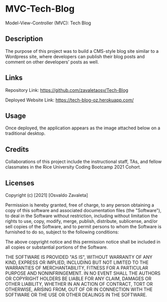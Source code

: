# MVC-Tech-Blog
Model-View-Controller (MVC): Tech Blog
## Description

The purpose of this project was to build a CMS-style blog site similar to a Wordpress site, where developers can publish their blog posts and comment on other developers’ posts as well.

## Links

Repository Link: https://github.com/zavaletaosv/Tech-Blog

Deployed Website Link: https://tech-blog-oz.herokuapp.com/
## Usage

Once deployed, the application appears as the image attached below on a traditional desktop.


## Credits

Collaborations of this project include the instructional staff, TAs, and fellow classmates in the Rice University Coding Bootcamp 2021 Cohort.

## Licenses

Copyright (c) [2021] [Osvaldo Zavaleta]

Permission is hereby granted, free of charge, to any person obtaining a copy of this software and associated documentation files (the "Software"), to deal in the Software without restriction, including without limitation the rights to use, copy, modify, merge, publish, distribute, sublicense, and/or sell copies of the Software, and to permit persons to whom the Software is furnished to do so, subject to the following conditions:

The above copyright notice and this permission notice shall be included in all copies or substantial portions of the Software.

THE SOFTWARE IS PROVIDED "AS IS", WITHOUT WARRANTY OF ANY KIND, EXPRESS OR IMPLIED, INCLUDING BUT NOT LIMITED TO THE WARRANTIES OF MERCHANTABILITY, FITNESS FOR A PARTICULAR PURPOSE AND NONINFRINGEMENT. IN NO EVENT SHALL THE AUTHORS OR COPYRIGHT HOLDERS BE LIABLE FOR ANY CLAIM, DAMAGES OR OTHER LIABILITY, WHETHER IN AN ACTION OF CONTRACT, TORT OR OTHERWISE, ARISING FROM, OUT OF OR IN CONNECTION WITH THE SOFTWARE OR THE USE OR OTHER DEALINGS IN THE SOFTWARE.